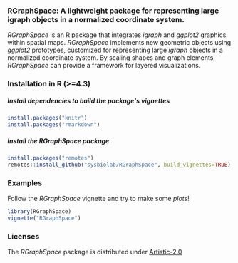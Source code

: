### RGraphSpace: A lightweight package for representing large igraph objects in a normalized coordinate system.

*RGraphSpace* is an R package that integrates *igraph* and *ggplot2* graphics within spatial maps. *RGraphSpace* implements new geometric objects using *ggplot2* prototypes, customized for representing large *igraph* objects in a normalized coordinate system. By scaling shapes and graph elements, *RGraphSpace* can provide a framework for layered visualizations.

### Installation in R (>=4.3)

##### Install dependencies to build the package's vignettes

```r
install.packages("knitr")
install.packages("rmarkdown")
```

##### Install the RGraphSpace package

```r
install.packages("remotes")
remotes::install_github("sysbiolab/RGraphSpace", build_vignettes=TRUE)
```

### Examples

Follow the *RGraphSpace* vignette and try to make some *plots*!

```r
library(RGraphSpace)
vignette("RGraphSpace")
```

### Licenses

The *RGraphSpace* package is distributed under [Artistic-2.0](https://www.r-project.org/Licenses/Artistic-2.0)
